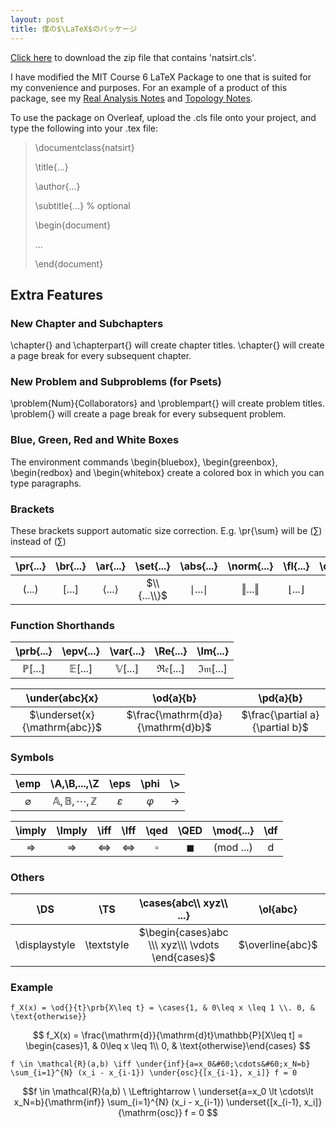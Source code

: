 ```yaml
---
layout: post
title: 僕の$\LaTeX$のパッケージ
---
```


<a href="https://raw.githubusercontent.com/Tristanchaang/tristanchaang.github.io/main/downloads/natsirt.zip" download="download">Click here</a> to download the zip file that contains 'natsirt.cls'.

I have modified the MIT Course 6 LaTeX Package to one that is suited for my convenience and purposes. For an example of a product of this package, see my [Real Analysis Notes](https://tristanchaang.github.io/notes/real_analysis) and [Topology Notes](https://tristanchaang.github.io/notes/topology).

To use the package on Overleaf, upload the .cls file onto your project, and type the following into your .tex file:

>\documentclass{natsirt}
>
>\title{...}
>
>\author{...}
>
>\subtitle{...} % optional
>
>\begin{document}
>
>...
>
>\end{document}

## Extra Features

### New Chapter and Subchapters

\chapter{} and \chapterpart{} will create chapter titles. \chapter{} will create a page break for every subsequent chapter.

### New Problem and Subproblems (for Psets)

\problem{Num}{Collaborators} and \problempart{} will create problem titles. \problem{} will create a page break for every subsequent problem.

### Blue, Green, Red and White Boxes

The environment commands \begin{bluebox}, \begin{greenbox}, \begin{redbox} and \begin{whitebox} create a colored box in which you can type paragraphs.

### Brackets

These brackets support automatic size correction. E.g. \pr{\sum} will be $\left(\displaystyle\sum\right)$ instead of $(\displaystyle\sum)$

| \pr{...} | \br{...} | \ar{...} | \set{...} | \abs{...} | \norm{...} | \fl{...} | \ce{...} |
|:-:|:-:|:-:|:-:|:-:|:-:|:-:|:-:|
| $(...)$  | $[...]$  | $\langle ... \rangle$  | $\\{...\\}$ | $\mid ... \mid$ | $\Vert ... \Vert$ | $\lfloor...\rfloor$  | $\lceil...\rceil$  |

### Function Shorthands

| \prb{...} | \epv{...} | \var{...} | \Re{...} | \Im{...} |
|:-:|:-:|:-:|:-:|:-:|
| $\mathbb{P}[...]$ | $\mathbb{E}[...]$ | $\mathbb{V}[...]$ | $\mathfrak{Re}[...]$ | $\mathfrak{Im}[...]$ |

| \under{abc}{x} | \od{a}{b} | \pd{a}{b} |
|:-:|:-:|:-:|
| $\underset{x}{\mathrm{abc}}$ | $\frac{\mathrm{d}a}{\mathrm{d}b}$ | $\frac{\partial a}{\partial b}$ |

### Symbols

| \emp | \A,\B,...,\Z | \eps | \phi | \\> |
|:-:|:-:|:-:|:-:|:-:|
| $\varnothing$ | $\mathbb{A},\mathbb{B},\cdots,\mathbb{Z}$ | $\varepsilon$ | $\varphi$ | $\rightarrow$ |

| \imply | \Imply | \iff | \Iff | \qed | \QED | \mod{...} | \df |
|:-:|:-:|:-:|:-:|:-:|:-:|:-:|:-:|
| $\Rightarrow$ | $\Longrightarrow$ | $\Leftrightarrow$ | $\Longleftrightarrow$ | $\square$ | $\blacksquare$ | $(\mathrm{mod} \ ...)$ | $\mathrm{d}$ |

### Others

| \DS           | \TS        | \cases{abc\\\ xyz\\\ ...} | \ol{abc} | \td{abc} | \emph{text} | \scr{ABC} |
|:-------------:|:----------:|:-:|:-:|:-:|:-:|:-:|
| \displaystyle | \textstyle | $\begin{cases}abc \\\ xyz\\\ \vdots \end{cases}$ | $\overline{abc}$ | $\widetilde{abc}$ | ***text*** | $\mathscr{ABC}$ |

### Example

```f_X(x) = \od{}{t}\prb{X\leq t} = \cases{1, & 0\leq x \leq 1 \\. 0, & \text{otherwise}}```

$$ f_X(x) = \frac{\mathrm{d}}{\mathrm{d}t}\mathbb{P}[X\leq t] = \begin{cases}1, & 0\leq x \leq 1\\ 0, & \text{otherwise}\end{cases} $$

``` f \in \mathcal{R}(a,b) \iff \under{inf}{a=x_0&#60;\cdots&#60;x_N=b} \sum_{i=1}^{N} (x_i - x_{i-1}) \under{osc}{[x_{i-1}, x_i]} f = 0 ```

$$f \in \mathcal{R}(a,b) \ \Leftrightarrow \ \underset{a=x_0 \lt \cdots\lt x_N=b}{\mathrm{inf}} \sum_{i=1}^{N} (x_i - x_{i-1}) \underset{[x_{i-1}, x_i]}{\mathrm{osc}} f = 0 $$